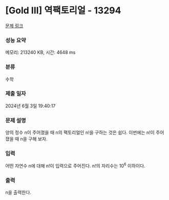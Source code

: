 # [Gold III] 역팩토리얼 - 13294 

[문제 링크](https://www.acmicpc.net/problem/13294) 

### 성능 요약

메모리: 213240 KB, 시간: 4648 ms

### 분류

수학

### 제출 일자

2024년 6월 3일 19:40:17

### 문제 설명

<p>양의 정수 n이 주어졌을 때 n의 팩토리얼인 n!을 구하는 것은 쉽다. 이번에는 n!이 주어졌을 때 n을 구해 보자.</p>

### 입력 

 <p>어떤 자연수 n에 대해 n!이 입력으로 주어진다. n!의 자리수는 10<sup>6</sup> 이하이다.</p>

### 출력 

 <p>n을 출력한다.</p>

